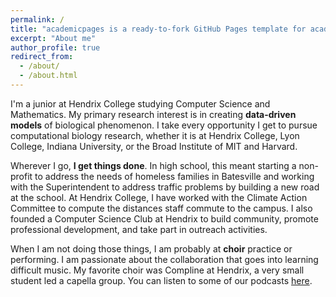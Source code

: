 ```yaml
---
permalink: /
title: "academicpages is a ready-to-fork GitHub Pages template for academic personal websites"
excerpt: "About me"
author_profile: true
redirect_from: 
  - /about/
  - /about.html
---
```


I'm a junior at Hendrix College studying Computer Science and Mathematics. My primary research interest is in creating **data-driven models** of biological phenomenon. I take every opportunity I get to pursue computational biology research, whether it is at Hendrix College, Lyon College, Indiana University, or the Broad Institute of MIT and Harvard.

Wherever I go, **I get things done**. In high school, this meant starting a non-profit to address the needs of homeless families in Batesville and working with the Superintendent to address traffic problems by building a new road at the school. At Hendrix College, I have worked with the Climate Action Committee to compute the distances staff commute to the campus. I also founded a Computer Science Club at Hendrix to build community, promote professional development, and take part in outreach activities.

When I am not doing those things, I am probably at **choir** practice or performing. I am passionate about the collaboration that goes into learning difficult music. My favorite choir was Compline at Hendrix, a very small student led a capella group. You can listen to some of our podcasts [here](https://complineathendrix.org/).
